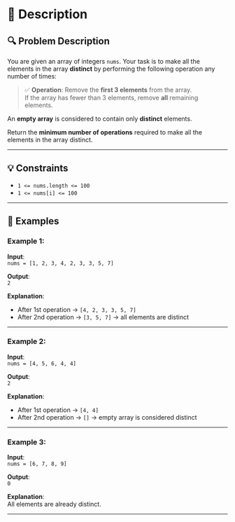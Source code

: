 # 📘 Description

## 🔍 Problem Description

You are given an array of integers `nums`. Your task is to make all the elements in the array **distinct** by performing the following operation any number of times:

> ✅ **Operation**: Remove the **first 3 elements** from the array.  
> If the array has fewer than 3 elements, remove **all** remaining elements.

An **empty array** is considered to contain only **distinct** elements.

Return the **minimum number of operations** required to make all the elements in the array distinct.

---

## 💡 Constraints

- `1 <= nums.length <= 100`
- `1 <= nums[i] <= 100`

---

## 🧪 Examples

### Example 1:

**Input**:  
`nums = [1, 2, 3, 4, 2, 3, 3, 5, 7]`  

**Output**:  
`2`

**Explanation**:  
- After 1st operation → `[4, 2, 3, 3, 5, 7]`  
- After 2nd operation → `[3, 5, 7]` → all elements are distinct

---

### Example 2:

**Input**:  
`nums = [4, 5, 6, 4, 4]`  

**Output**:  
`2`

**Explanation**:  
- After 1st operation → `[4, 4]`  
- After 2nd operation → `[]` → empty array is considered distinct

---

### Example 3:

**Input**:  
`nums = [6, 7, 8, 9]`  

**Output**:  
`0`

**Explanation**:  
All elements are already distinct.

---
